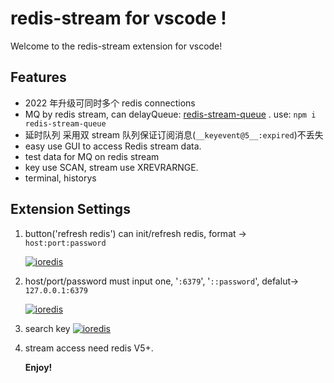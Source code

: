 # redis-stream for vscode !

Welcome to the redis-stream extension for vscode!

## Features

- 2022 年升级可同时多个 redis connections
- MQ by redis stream, can delayQueue: [redis-stream-queue](https://github.com/runzx/redis-stream-queue) . use: `npm i redis-stream-queue`
- 延时队列 采用双 stream 队列保证订阅消息(`__keyevent@5__:expired`)不丢失
- easy use GUI to access Redis stream data.
- test data for MQ on redis stream
- key use SCAN, stream use XREVRARNGE.
- terminal, historys

## Extension Settings

1. button('refresh redis') can init/refresh redis, format -> `host:port:password`

   [![ioredis](https://www.bosstg.cn/assets/img/redis-stream-start.png)](https://github.com/runzx/redis-stream-vscode)

2. host/port/password must input one, '`:6379`', '`::password`', defalut-> `127.0.0.1:6379`

   [![ioredis](https://www.bosstg.cn/assets/img/redis-stream-vscode-4.JPG)](https://github.com/runzx/redis-stream-vscode)

3. search key
   [![ioredis](https://www.bosstg.cn/assets/img/redis-stream-vscode-3.JPG)](https://github.com/runzx/redis-stream-vscode)

4. stream access need redis V5+.

   **Enjoy!**
